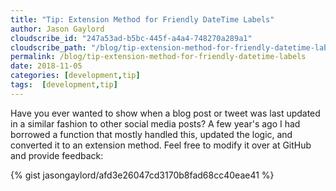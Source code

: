 ```yaml
---
title: "Tip: Extension Method for Friendly DateTime Labels"
author: Jason Gaylord
cloudscribe_id: "247a53ad-b5bc-445f-a4a4-748270a289a1"
cloudscribe_path: "/blog/tip-extension-method-for-friendly-datetime-labels"
permalink: /blog/tip-extension-method-for-friendly-datetime-labels
date: 2018-11-05
categories: [development,tip]
tags:  [development,tip]
---
```


Have you ever wanted to show when a blog post or tweet was last updated in a similar fashion to other social media posts? A few year's ago I had borrowed a function that mostly handled this, updated the logic, and converted it to an extension method. Feel free to modify it over at GitHub and provide feedback:

{% gist jasongaylord/afd3e26047cd3170b8fad68cc40eae41 %}